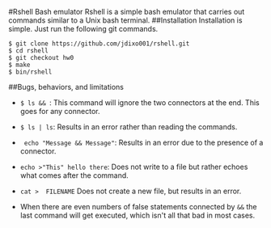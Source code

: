 #Rshell Bash emulator
Rshell is a simple bash emulator that carries out commands similar to a Unix bash terminal.
##Installation
Installation is simple. Just run the following git commands.
```
$ git clone https://github.com/jdixo001/rshell.git
$ cd rshell
$ git checkout hw0
$ make
$ bin/rshell
```
##Bugs, behaviors, and limitations

* ``$ ls && ``: This command will ignore the two connectors at the end. This goes for any connector.

* ``$ ls | ls``: Results in an error rather than reading the commands.

* `` echo "Message && Message"``: Results in an error due to the presence of a connector.

* ``echo >"This" hello there``: Does not write to a file but rather echoes what comes after the command.

* ``cat >  FILENAME`` Does not create a new file, but results in an error.

* When there are even numbers of false statements connected by ``&&`` the last command will get executed, which isn't all that bad in most cases.
